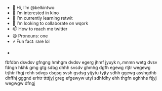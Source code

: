 - 👋 Hi, I’m @belkintwo
- 👀 I’m interested in kino
- 🌱 I’m currently learning retwit
- 💞️ I’m looking to collaborate on wqork
- 📫 How to reach me twitter
- 😄 Pronouns: one
- ⚡ Fun fact: rare lol
+
<!---
belkintwo/belkintwo is a ✨ special ✨ repository because its `README.md` (this file) appears on your GitHub profile.
You can click the Preview link to take a look at your changes.
--->

fbfdbn
dsvdsv
gfngng
hmhgm
dvdsv
egerg
jhmf
jyuyk
n,.mnmn
wetg
dvsv
fdngn
hkhk
gmg
gtg
sdbg
dhhh
svsdv
ghmhg
dgfh
egewg
rtjtr
wegewg
trjhtr
fhgj
rehh
sdvgs
dsgsg
svsh
gsdsg
ytjytu
tyjty
sdhh
ggewg
asshgdhb
dhffhj
gggnd
erhtr
ttttjyj
greg
efgewyw
utyi
sdhfdhy
ehh
thgfn
eghhhs
ftjyj
wegwgw
dfngj
